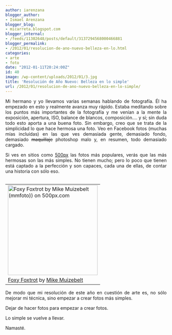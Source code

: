 ```yaml
---
author: iarenzana
blogger_author:
- Ismael Arenzana
blogger_blog:
- micarreta.blogspot.com
blogger_internal:
- /feeds/11302648/posts/default/3137294568000466881
blogger_permalink:
- /2012/01/resolucion-de-ano-nuevo-belleza-en-lo.html
categories:
- arte
- foto
date: "2012-01-11T20:24:00Z"
id: 40
image: /wp-content/uploads/2012/01/3.jpg
title: 'Resolución de Año Nuevo: Belleza en lo simple'
url: /2012/01/resolucion-de-ano-nuevo-belleza-en-lo-simple/
---
```

<p style="text-align: justify;">
  Mi hermano y yo llevamos varias semanas hablando de fotografía. Él ha empezado en esto y realmente avanza muy rápido. Estaba meditando sobre los puntos más importantes de la fotografía y me venían a la mente la exposición, apertura, ISO, balance de blancos, composición…. y sí; sin duda todo esto aporta a una buena foto. Sin embargo, creo que se trata de la simplicidad lo que hace hermosa una foto. Veo en Facebook fotos (muchas mías incluídas) en las que ves demasiada gente, demasiado fondo, demasiado <span style="text-decoration: line-through;">maquillaje</span> photoshop malo y, en resumen, todo demasiado cargado.
</p>

<p style="text-align: justify;">
  Si ves en sitios como <a href="http://500px.com/popular">500px</a> las fotos más populares, verás que las más hermosas son las más simples. No tienen mucho; pero lo poco que tienen está captado a la perfección y son capaces, cada una de ellas, de contar una historia con sólo eso.
</p>

<table cellpadding="2">
  <tr>
  </tr>
</table>

<table style="margin-left: auto; margin-right: auto;" cellpadding="2">
  <tr>
    <td style="border-bottom: 0px solid #fff;">
      <a href="http://500px.com/photo/4274388"> <img loading="lazy" style="margin: 0 0 5px 0;" src="https://arenzana.org/wp-content/uploads/2012/01/3.jpg" border="0" alt="Foxy Foxtrot by Mike Muizebelt (mmfoto)) on 500px.com" width="280" height="280" /> </a> <br /> <span> <a href="http://500px.com/photo/4274388">Foxy Foxtrot</a> by <a href="http://500px.com/mmfoto">Mike Muizebelt</a></span>
    </td>
  </tr>
</table>

<p style="text-align: justify;">
  De modo que mi resolución de este año en cuestión de arte es, no sólo mejorar mi técnica, sino empezar a crear fotos más simples.
</p>

<p style="text-align: justify;">
  Dejar de hacer fotos para empezar a crear fotos.
</p>

<p style="text-align: justify;">
  Lo simple se vuelve a llevar.
</p>

<p style="text-align: justify;">
  Namasté.
</p>
